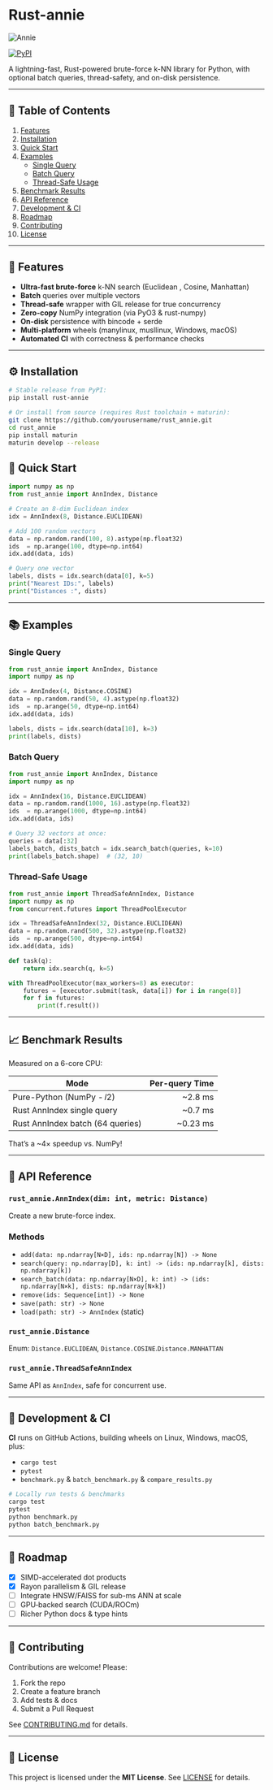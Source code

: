 # Rust-annie

![Annie](https://github.com/Programmers-Paradise/.github/blob/main/ChatGPT%20Image%20May%2015,%202025,%2003_58_16%20PM.png?raw=true)

[![PyPI](https://img.shields.io/pypi/v/rust-annie.svg)](https://pypi.org/project/rust-annie)  


A lightning-fast, Rust-powered brute-force k-NN library for Python, with optional batch queries, thread-safety, and on-disk persistence.

---

## 📝 Table of Contents

1. [Features](#features)  
2. [Installation](#installation)  
3. [Quick Start](#quick-start)  
4. [Examples](#examples)  
   - [Single Query](#single-query)  
   - [Batch Query](#batch-query)  
   - [Thread-Safe Usage](#thread-safe-usage)  
5. [Benchmark Results](#benchmark-results)  
6. [API Reference](#api-reference)  
7. [Development & CI](#development--ci)  
8. [Roadmap](#roadmap)  
9. [Contributing](#contributing)  
10. [License](#license)  

---

## 🚀 Features

- **Ultra-fast brute-force** k-NN search (Euclidean , Cosine, Manhattan)  
- **Batch** queries over multiple vectors  
- **Thread-safe** wrapper with GIL release for true concurrency  
- **Zero-copy** NumPy integration (via PyO3 & rust-numpy)  
- **On-disk** persistence with bincode + serde  
- **Multi-platform** wheels (manylinux, musllinux, Windows, macOS)  
- **Automated CI** with correctness & performance checks  

---

## ⚙️ Installation

```bash
# Stable release from PyPI:
pip install rust-annie

# Or install from source (requires Rust toolchain + maturin):
git clone https://github.com/yourusername/rust_annie.git
cd rust_annie
pip install maturin
maturin develop --release
```




## 🎉 Quick Start

```python
import numpy as np
from rust_annie import AnnIndex, Distance

# Create an 8-dim Euclidean index
idx = AnnIndex(8, Distance.EUCLIDEAN)

# Add 100 random vectors
data = np.random.rand(100, 8).astype(np.float32)
ids  = np.arange(100, dtype=np.int64)
idx.add(data, ids)

# Query one vector
labels, dists = idx.search(data[0], k=5)
print("Nearest IDs:", labels)
print("Distances :", dists)
```

---

## 📚 Examples

### Single Query

```python
from rust_annie import AnnIndex, Distance
import numpy as np

idx = AnnIndex(4, Distance.COSINE)
data = np.random.rand(50, 4).astype(np.float32)
ids  = np.arange(50, dtype=np.int64)
idx.add(data, ids)

labels, dists = idx.search(data[10], k=3)
print(labels, dists)
```

### Batch Query

```python
from rust_annie import AnnIndex, Distance
import numpy as np

idx = AnnIndex(16, Distance.EUCLIDEAN)
data = np.random.rand(1000, 16).astype(np.float32)
ids  = np.arange(1000, dtype=np.int64)
idx.add(data, ids)

# Query 32 vectors at once:
queries = data[:32]
labels_batch, dists_batch = idx.search_batch(queries, k=10)
print(labels_batch.shape)  # (32, 10)
```

### Thread-Safe Usage

```python
from rust_annie import ThreadSafeAnnIndex, Distance
import numpy as np
from concurrent.futures import ThreadPoolExecutor

idx = ThreadSafeAnnIndex(32, Distance.EUCLIDEAN)
data = np.random.rand(500, 32).astype(np.float32)
ids  = np.arange(500, dtype=np.int64)
idx.add(data, ids)

def task(q):
    return idx.search(q, k=5)

with ThreadPoolExecutor(max_workers=8) as executor:
    futures = [executor.submit(task, data[i]) for i in range(8)]
    for f in futures:
        print(f.result())
```

---

## 📈 Benchmark Results

Measured on a 6-core CPU:

| Mode                             | Per-query Time |
| -------------------------------- | -------------: |
| Pure-Python (NumPy - 𝑙2)        |       \~2.8 ms |
| Rust AnnIndex single query       |       \~0.7 ms |
| Rust AnnIndex batch (64 queries) |      \~0.23 ms |

That’s a \~4× speedup vs. NumPy!

---

## 📖 API Reference

### `rust_annie.AnnIndex(dim: int, metric: Distance)`

Create a new brute-force index.

### Methods

* `add(data: np.ndarray[N×D], ids: np.ndarray[N]) -> None`
* `search(query: np.ndarray[D], k: int) -> (ids: np.ndarray[k], dists: np.ndarray[k])`
* `search_batch(data: np.ndarray[N×D], k: int) -> (ids: np.ndarray[N×k], dists: np.ndarray[N×k])`
* `remove(ids: Sequence[int]) -> None`
* `save(path: str) -> None`
* `load(path: str) -> AnnIndex` (static)

### `rust_annie.Distance`

Enum: `Distance.EUCLIDEAN`, `Distance.COSINE`.`Distance.MANHATTAN`

### `rust_annie.ThreadSafeAnnIndex`

Same API as `AnnIndex`, safe for concurrent use.

---

## 🔧 Development & CI

**CI** runs on GitHub Actions, building wheels on Linux, Windows, macOS, plus:

* `cargo test`
* `pytest`
* `benchmark.py` & `batch_benchmark.py` & `compare_results.py`

```bash
# Locally run tests & benchmarks
cargo test
pytest
python benchmark.py
python batch_benchmark.py
```

---

## 🚧 Roadmap

* [x] SIMD-accelerated dot products
* [x] Rayon parallelism & GIL release
* [ ] Integrate HNSW/FAISS for sub-ms ANN at scale
* [ ] GPU‐backed search (CUDA/ROCm)
* [ ] Richer Python docs & type hints

---

## 🤝 Contributing

Contributions are welcome! Please:

1. Fork the repo
2. Create a feature branch
3. Add tests & docs
4. Submit a Pull Request

See [CONTRIBUTING.md](./CONTRIBUTING.md) for details.

---

## 📜 License

This project is licensed under the **MIT License**. See [LICENSE](./LICENSE) for details.

```
```
